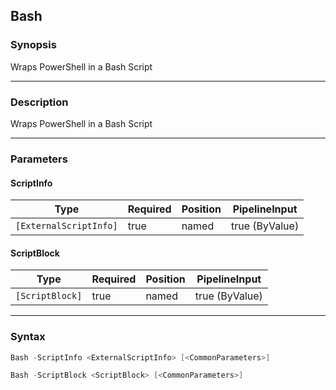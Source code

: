 Bash
----

### Synopsis
Wraps PowerShell in a Bash Script

---

### Description

Wraps PowerShell in a Bash Script

---

### Parameters
#### **ScriptInfo**

|Type                  |Required|Position|PipelineInput |
|----------------------|--------|--------|--------------|
|`[ExternalScriptInfo]`|true    |named   |true (ByValue)|

#### **ScriptBlock**

|Type           |Required|Position|PipelineInput |
|---------------|--------|--------|--------------|
|`[ScriptBlock]`|true    |named   |true (ByValue)|

---

### Syntax
```PowerShell
Bash -ScriptInfo <ExternalScriptInfo> [<CommonParameters>]
```
```PowerShell
Bash -ScriptBlock <ScriptBlock> [<CommonParameters>]
```
